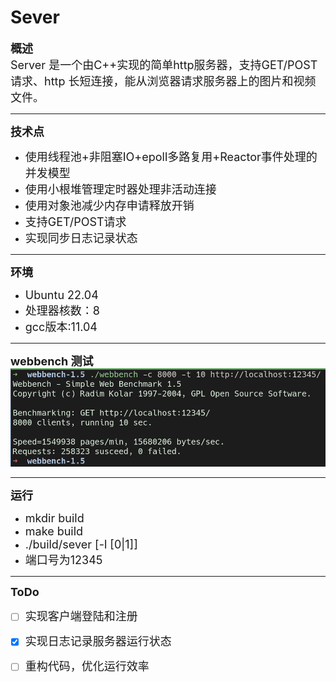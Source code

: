# Sever  
**<font size=4>概述</font>**   
<font size=4>Server 是一个由C++实现的简单http服务器，支持GET/POST请求、http 长短连接，能从浏览器请求服务器上的图片和视频文件。</font>  

****************************************************************

**<font size=4>技术点</font>**   
- <font size=4>使用线程池+非阻塞IO+epoll多路复用+Reactor事件处理的并发模型</font>
- <font size=4>使用小根堆管理定时器处理非活动连接</font>
- <font size=4>使用对象池减少内存申请释放开销</font>
- <font size=4>支持GET/POST请求</font>  
- <font size=4>实现同步日志记录状态</font>  

*****************************************************************

**<font size=4> 环境 </font>**  
- <font size=4>Ubuntu 22.04 </font>  
- <font size=4>处理器核数：8 </font>  
- <font size=4> gcc版本:11.04 </font>  
******************************************************************
**<font size=4>webbench 测试</font>**
![压力测试](https://github.com/xyyang0/server/blob/main/res/webbench.jpg)

*****************************************************************

**<font size=4>运行</font>**   
- <font size=4>mkdir build</font>  
- <font size=4>make build</font>  
- <font size=4>./build/sever [-l [0|1]]</font>
- <font size=4>端口号为12345</font>

*****************************************************************

**<font size=4>ToDo</font>**
- [ ] <font size=4>实现客户端登陆和注册</font>
- [x] <font size=4>实现日志记录服务器运行状态</font>
- [ ] <font size=4>重构代码，优化运行效率</font>

  
